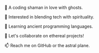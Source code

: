 
👋 A coding shaman in love with ghosts.

👀 Interested in blending tech with spirituality.

🌱 Learning ancient programming languages.

💞️ Let's collaborate on ethereal projects!

📫 Reach me on GitHub or the astral plane.

<!---
vooterojha/vooterojha is a ✨ special ✨ repository because its `README.md` (this file) appears on your GitHub profile.
You can click the Preview link to take a look at your changes.
--->
